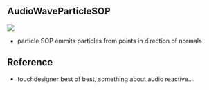 ## AudioWaveParticleSOP

![](capture.gif)

- particle SOP emmits particles from points in direction of normals

## Reference

- touchdesigner best of best, something about audio reactive...

